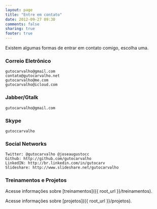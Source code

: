 ```yaml
---
layout: page
title: "Entre em contato"
date: 2012-09-27 09:30
comments: false
sharing: true
footer: true
---
```


Existem algumas formas de entrar em contato comigo, escolha uma.

### Correio Eletrônico

    gutocarvalho@gmail.com
    contato@gutocarvalho.net
    gutocarvalho@me.com
    gutocarvalho@icloud.com

### Jabber/Gtalk

    gutocarvalho@gmail.com

### Skype

    gutoccarvalho

### Social Networks

    Twitter: @gutocarvalho @joseaugustocc
    Github: http://github.com/gutocarvalho
    LinkedIN: http://br.linkedin.com/in/gutocarv
    Slideshare: http://www.slideshare.net/gutocarvalho

### Treinamentos e Projetos

Acesse informações sobre [treinamentos]({{ root_url }}/treinamentos).

Acesse informações sobre [projetos]({{ root_url }}/projetos).
